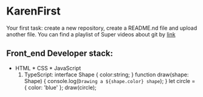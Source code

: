 # KarenFirst
Your first task: create a new repository, create a README.nd file and upload another file.
You can find a playlist of Super videos about git by [link](https://www.youtube.com/watch?v=57cUndFt-Ak)
## Front_end Developer stack:
* HTML
﻿﻿* CSS
﻿﻿* JavaScript
  1. TypeScript:
interface Shape {
  color:string;
}
function draw(shape: Shape) {
  console.log(`Drawing a ${shape.color} shape`);
}
let circle = { color: 'blue' };
draw(circle);

